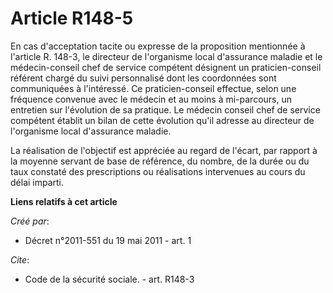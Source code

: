 # Article R148-5

En cas d'acceptation tacite ou expresse de la proposition mentionnée à l'article R. 148-3, le directeur de l'organisme local
d'assurance maladie et le médecin-conseil chef de service compétent désignent un praticien-conseil référent chargé du suivi
personnalisé dont les coordonnées sont communiquées à l'intéressé. Ce praticien-conseil effectue, selon une fréquence
convenue avec le médecin et au moins à mi-parcours, un entretien sur l'évolution de sa pratique. Le médecin conseil chef de
service compétent établit un bilan de cette évolution qu'il adresse au directeur de l'organisme local d'assurance maladie. 

La réalisation de l'objectif est appréciée au regard de l'écart, par rapport à la moyenne servant de base de référence, du
nombre, de la durée ou du taux constaté des prescriptions ou réalisations intervenues au cours du délai imparti.

**Liens relatifs à cet article**

_Créé par_:

  - Décret n°2011-551 du 19 mai 2011 - art. 1

_Cite_:

  - Code de la sécurité sociale. - art. R148-3
